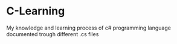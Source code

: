 # C-Learning
My knowledge and learning process of c# programming language documented trough different .cs files
